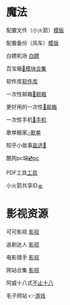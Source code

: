 # 魔法
   []()

  配置文件（小火箭）[模版](https://raw.bgithub.xyz/ydyadxsg/xchzzi/main/Quantumultx/shadowrocket.conf)
  
  配置备份（风车）[模版](https://raw.bgithub.xyz/ydyadxsg/xchzzi/main/Quantumultx/quantumultx.conf)

  白嫖机场 [白嫖](https://t.me/jc_stores)

  百宝箱[🗿模块合集](https://whatshub.top)

  软件库[软件库](https://doc.qianqian.club)
  
  一次性邮箱[📮邮箱](https://tempmailpro.org/zh)
         
  更好用的一次性[📮邮箱](https://mail.sunls.de/)
          
  一次性手机[📱手机](https://receive-smss.com/)

  歌单搬家[🎶歌单](https://playlist.victor42.work/)

  知乎小故事[盐选📖](https://onehu.xyz/categories/)

  酷狗pc端[💿pc](https://music.moekoe.cn/)
  
  PDF工具[工具](https://github.com/DDULDDUCK/every-pdf/releases)

  小火箭共享ID[🛸](https://id.bocchi.vip/)


# 影视资源
  可可影视 [影视](https://kekys.com)

  追剧达人 [影视](https://zjos.cc)

  电影猎手 [影视](https://dmfilm.site/)
  
  网站合集 [影视](https://github.com/ddgksf2013/WebSite)

  阿威十八式[不止十八](https://sex-positions.online/zh-cn/)

  毛子网站 👉[游戏](https://thebyrut.org/)

